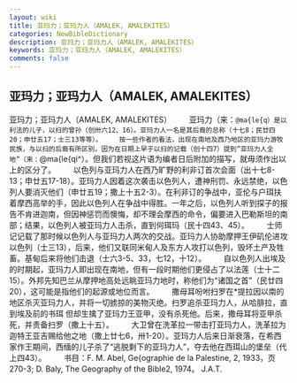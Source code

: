 ```yaml
---
layout: wiki
title: 亚玛力；亚玛力人（AMALEK, AMALEKITES）
categories: NewBibleDictionary
description: 亚玛力；亚玛力人（AMALEK, AMALEKITES）
keywords: 亚玛力；亚玛力人（AMALEK, AMALEKITES）
comments: false
---
```


## 亚玛力；亚玛力人（AMALEK, AMALEKITES）



亚玛力；亚玛力人（AMALEK, AMALEKITES）
　　亚玛力（来：`@ma{le{q）是以利法的儿子，以扫的曾孙（创卅六12、16）。亚玛力人一名是其后裔的总称（十七8；民廿四20；申廿五17；士三13等等）。
　　按一些作者的看法，出现在南地及西乃地区的亚玛力游牧民族，与以扫的后裔有所区别，因为在日期上早于以扫的记载（创十四7）提到“亚玛力人全地”（来：`@ma{le{qi^）。但我们若视这片语为编者日后附加的描写，就毋须作出以上的区分了。
　　以色列与亚玛力人在西乃旷野的利非订首次会面（出十七8-13；申廿五17-18）。亚玛力人因着这次袭击以色列人，遭神刑罚、永远禁绝，以色列人要消灭他们（申廿五19；撒上十五2-3）。在利非订的争战中，亚伦与户珥扶着摩西高举的手，因此以色列人在争战中得胜。一年之后，以色列人听到探子的报告不肯进迦南，但因神惩罚而懊悔，却不理会摩西的命令，偏要进入巴勒斯坦的南部；结果，以色列人被亚玛力人击杀，直到何珥玛（民十四43、45）。
　　士师记记载了那时候以色列人与亚玛力人两次的交战。亚玛力人协助摩押王伊矶伦进攻以色列（士三13），后来，他们又联同米甸人及东方人攻打以色列，毁坏土产及牲畜。基甸后来将他们击退（士六3-5、33，七12，十12）。
　　自以色列人出埃及的时期起，亚玛力人即出现在南地，但有一段时期他们更侵占了以法莲（士十二15）。外邦先知巴兰从摩押地高处远眺亚玛力地时，称他们为“诸国之首”（民廿四20），这可能是指他们的起源或地位而言。
　　撒母耳吩咐扫罗在*提拉因以南的地区杀灭亚玛力人，并将一切掳掠的美物灭绝。扫罗追杀亚玛力人，从哈腓拉，直到埃及前的书珥 但却生擒了亚玛力王亚甲，没有杀死他。后来，撒母耳将亚甲杀死，并责备扫罗（撒上十五）。
　　大卫曾在洗革拉一带击打亚玛力人，洗革拉为迦特王亚吉赐给他之地（撒上廿七6，卅1-20）。亚玛力人后来日渐衰落，在希西家作王期间，西缅的儿子杀了“逃脱剩下的亚玛力人”，夺去他在西珥山的堡垒（代上四43）。
　　书目：F. M. Abel, Ge{ographie de la Palestine, 2, 1933，页270-3; D. Baly, The Geography of the Bible2, 1974。
J.A.T.



